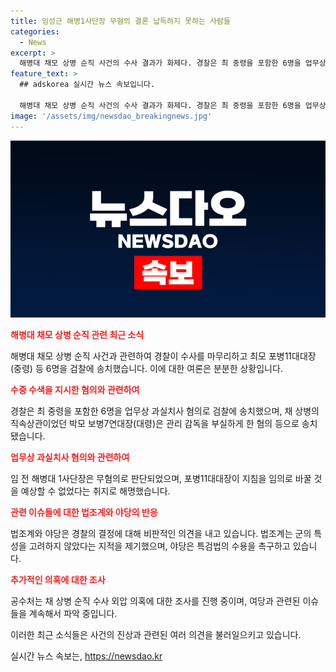 ```yaml
---
title: 임성근 해병1사단장 무혐의 결론 납득하지 못하는 사람들
categories:
  - News
excerpt: >
  해병대 채모 상병 순직 사건의 수사 결과가 화제다. 경찰은 최 중령을 포함한 6명을 업무상 과실치사 혐의로 검찰에 송치했다. 그러나 임성근 전 해병대 1사단장은 무혐의로 판단되었다. 이에 더불어민주당과 야당은 비판과 반발을 표명했으며, 법조계에서는 경찰의 결정에 대한 지적도 나왔다. 경찰은 군의 특성을 고려하여 법리를 적용해야 한다는 의견도 있다. 결과에 대한 다양한 반응 속에서 공수처는 추가 조사를 진행하고 있다.
feature_text: >
  ## adskorea 실시간 뉴스 속보입니다.

  해병대 채모 상병 순직 사건의 수사 결과가 화제다. 경찰은 최 중령을 포함한 6명을 업무상 과실치사 혐의로 검찰에 송치했다. 그러나 임성근 전 해병대 1사단장은 무혐의로 판단되었다. 이에 더불어민주당과 야당은 비판과 반발을 표명했으며, 법조계에서는 경찰의 결정에 대한 지적도 나왔다. 경찰은 군의 특성을 고려하여 법리를 적용해야 한다는 의견도 있다. 결과에 대한 다양한 반응 속에서 공수처는 추가 조사를 진행하고 있다.
image: '/assets/img/newsdao_breakingnews.jpg'
---
```


<p><img src="/assets/img/newsdao_breakingnews.jpg" alt="adskorea 속보" /></p>

<p><b><span style="color: #ee2323;">해병대 채모 상병 순직 관련 최근 소식</span></b></p>

<p>해병대 채모 상병 순직 사건과 관련하여 경찰이 수사를 마무리하고 최모 포병11대대장(중령) 등 6명을 검찰에 송치했습니다. 이에 대한 여론은 분분한 상황입니다.</p>

<p><b><span style="color: #ee2323;">수중 수색을 지시한 혐의와 관련하여</span></b></p>

<p>경찰은 최 중령을 포함한 6명을 업무상 과실치사 혐의로 검찰에 송치했으며, 채 상병의 직속상관이었던 박모 보병7연대장(대령)은 관리 감독을 부실하게 한 혐의 등으로 송치됐습니다. </p>

<p><b><span style="color: #ee2323;">업무상 과실치사 혐의와 관련하여</span></b></p>

<p>임 전 해병대 1사단장은 무혐의로 판단되었으며, 포병11대대장이 지침을 임의로 바꿀 것을 예상할 수 없었다는 취지로 해명했습니다.</p>

<p><b><span style="color: #ee2323;">관련 이슈들에 대한 법조계와 야당의 반응</span></b></p>

<p>법조계와 야당은 경찰의 결정에 대해 비판적인 의견을 내고 있습니다. 법조계는 군의 특성을 고려하지 않았다는 지적을 제기했으며, 야당은 특검법의 수용을 촉구하고 있습니다.</p>

<p><b><span style="color: #ee2323;">추가적인 의혹에 대한 조사</span></b></p>

<p>공수처는 채 상병 순직 수사 외압 의혹에 대한 조사를 진행 중이며, 여당과 관련된 이슈들을 계속해서 파악 중입니다. </p>

<p>이러한 최근 소식들은 사건의 진상과 관련된 여러 의견을 불러일으키고 있습니다.</p>
실시간 뉴스 속보는, <a href="https://newsdao.kr" rel="dofollow">https://newsdao.kr</a>


